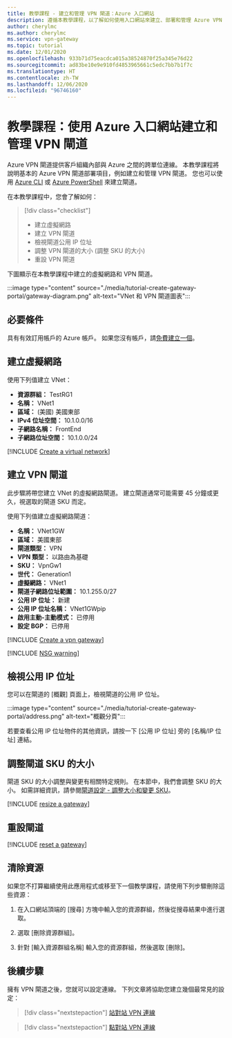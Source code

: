 ```yaml
---
title: 教學課程 - 建立和管理 VPN 閘道：Azure 入口網站
description: 遵循本教學課程，以了解如何使用入口網站來建立、部署和管理 Azure VPN 閘道
author: cherylmc
ms.author: cherylmc
ms.service: vpn-gateway
ms.topic: tutorial
ms.date: 12/01/2020
ms.openlocfilehash: 933b71d75eacdca015a38524870f25a345e76d22
ms.sourcegitcommit: ad83be10e9e910fd4853965661c5edc7bb7b1f7c
ms.translationtype: HT
ms.contentlocale: zh-TW
ms.lasthandoff: 12/06/2020
ms.locfileid: "96746160"
---
```

# <a name="tutorial-create-and-manage-a-vpn-gateway-using-azure-portal"></a>教學課程：使用 Azure 入口網站建立和管理 VPN 閘道

Azure VPN 閘道提供客戶組織內部與 Azure 之間的跨單位連線。 本教學課程將說明基本的 Azure VPN 閘道部署項目，例如建立和管理 VPN 閘道。 您也可以使用 [Azure CLI](create-routebased-vpn-gateway-cli.md) 或 [Azure PowerShell](create-routebased-vpn-gateway-powershell.md) 來建立閘道。

在本教學課程中，您會了解如何：

> [!div class="checklist"]
> * 建立虛擬網路
> * 建立 VPN 閘道
> * 檢視閘道公用 IP 位址
> * 調整 VPN 閘道的大小 (調整 SKU 的大小)
> * 重設 VPN 閘道

下圖顯示在本教學課程中建立的虛擬網路和 VPN 閘道。

:::image type="content" source="./media/tutorial-create-gateway-portal/gateway-diagram.png" alt-text="VNet 和 VPN 閘道圖表":::

## <a name="prerequisites"></a>必要條件

具有有效訂用帳戶的 Azure 帳戶。 如果您沒有帳戶，請[免費建立一個](https://azure.microsoft.com/free/?ref=microsoft.com&utm_source=microsoft.com&utm_medium=docs&utm_campaign=visualstudio)。

## <a name="create-a-virtual-network"></a><a name="CreatVNet"></a>建立虛擬網路

使用下列值建立 VNet：

* **資源群組：** TestRG1
* **名稱：** VNet1
* **區域：** (美國) 美國東部
* **IPv4 位址空間：** 10.1.0.0/16
* **子網路名稱：** FrontEnd
* **子網路位址空間：** 10.1.0.0/24

[!INCLUDE [Create a virtual network](../../includes/vpn-gateway-basic-vnet-rm-portal-include.md)]

## <a name="create-a-vpn-gateway"></a><a name="VNetGateway"></a>建立 VPN 閘道

此步驟將帶您建立 VNet 的虛擬網路閘道。 建立閘道通常可能需要 45 分鐘或更久，視選取的閘道 SKU 而定。

使用下列值建立虛擬網路閘道：

* **名稱：** VNet1GW
* **區域：** 美國東部
* **閘道類型：** VPN
* **VPN 類型：** 以路由為基礎
* **SKU：** VpnGw1
* **世代：** Generation1
* **虛擬網路：** VNet1
* **閘道子網路位址範圍：** 10.1.255.0/27
* **公用 IP 位址：** 新建
* **公用 IP 位址名稱：** VNet1GWpip
* **啟用主動-主動模式：** 已停用
* **設定 BGP：** 已停用

[!INCLUDE [Create a vpn gateway](../../includes/vpn-gateway-add-gw-rm-portal-include.md)]

[!INCLUDE [NSG warning](../../includes/vpn-gateway-no-nsg-include.md)]

## <a name="view-the-public-ip-address"></a><a name="view"></a>檢視公用 IP 位址

您可以在閘道的 [概觀] 頁面上，檢視閘道的公用 IP 位址。

:::image type="content" source="./media/tutorial-create-gateway-portal/address.png" alt-text="概觀分頁":::

若要查看公用 IP 位址物件的其他資訊，請按一下 [公用 IP 位址] 旁的 [名稱/IP 位址] 連結。

## <a name="resize-a-gateway-sku"></a><a name="resize"></a>調整閘道 SKU 的大小

閘道 SKU 的大小調整與變更有相關特定規則。 在本節中，我們會調整 SKU 的大小。 如需詳細資訊，請參閱[閘道設定 - 調整大小和變更 SKU](vpn-gateway-about-vpn-gateway-settings.md#resizechange)。

[!INCLUDE [resize a gateway](../../includes/vpn-gateway-resize-gw-portal-include.md)]

## <a name="reset-a-gateway"></a><a name="reset"></a>重設閘道

[!INCLUDE [reset a gateway](../../includes/vpn-gateway-reset-gw-portal-include.md)]

## <a name="clean-up-resources"></a>清除資源

如果您不打算繼續使用此應用程式或移至下一個教學課程，請使用下列步驟刪除這些資源：

1. 在入口網站頂端的 [搜尋] 方塊中輸入您的資源群組，然後從搜尋結果中進行選取。

1. 選取 [刪除資源群組]。

1. 針對 [輸入資源群組名稱] 輸入您的資源群組，然後選取 [刪除]。

## <a name="next-steps"></a>後續步驟

擁有 VPN 閘道之後，您就可以設定連線。 下列文章將協助您建立幾個最常見的設定：

> [!div class="nextstepaction"]
> [站對站 VPN 連線](vpn-gateway-howto-site-to-site-resource-manager-portal.md)

> [!div class="nextstepaction"]
> [點對站 VPN 連線](vpn-gateway-howto-point-to-site-resource-manager-portal.md)
